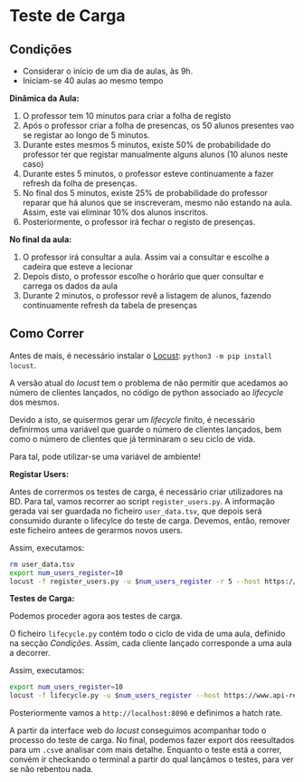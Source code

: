 # Teste de Carga

## Condições

* Considerar o início de um dia de aulas, às 9h.
* Iniciam-se 40 aulas ao mesmo tempo

**Dinâmica da Aula:**

1. O professor tem 10 minutos para criar a folha de registo 
2. Após o professor criar a folha de presencas, os 50 alunos presentes vao se registar ao longo de 5 minutos.
3. Durante estes mesmos 5 minutos, existe 50% de probabilidade do professor ter que registar manualmente alguns alunos (10 alunos neste caso)
4. Durante estes 5 minutos, o professor esteve continuamente a fazer refresh da folha de presenças.
5. No final dos 5 minutos, existe 25% de probabilidade do professor reparar que há alunos que se inscreveram, mesmo não estando na aula. Assim, este vai eliminar 10% dos alunos inscritos.
6. Posteriormente, o professor irá fechar o registo de presenças.

**No final da aula:**

1. O professor irá consultar a aula. Assim vai a consultar e escolhe a cadeira que esteve a lecionar
2. Depois disto, o professor escolhe o horário que quer consultar e carrega os dados da aula
3. Durante 2 minutos, o professor revê a listagem de alunos, fazendo continuamente refresh da tabela de presenças 



## Como Correr

Antes de mais, é necessário instalar o [Locust](https://locust.io/):
`python3 -m pip install locust`.

A versão atual do *locust* tem o problema de não permitir que acedamos ao número de clientes lançados, no código de python associado ao *lifecycle* dos mesmos. 

Devido a isto, se quisermos gerar um *lifecycle* finito, é necessário definirmos uma variável que guarde o número de clientes lançados, bem como o número de clientes que já terminaram o seu ciclo de vida.

Para tal, pode utilizar-se uma variável de ambiente!



**Registar Users:**

Antes de corrermos os testes de carga, é necessário criar utilizadores na BD. Para tal, vamos recorrer ao script `register_users.py`. A informação gerada vai ser guardada no ficheiro `user_data.tsv`, que depois será consumido durante o lifecylce do teste de carga. Devemos, então, remover este ficheiro antees de gerarmos novos users.

Assim, executamos:

```bash
rm user_data.tsv
export num_users_register=10
locust -f register_users.py -u $num_users_register -r 5 --host https://www.api-registo-presencas.aettua.pt --headless
```


**Testes de Carga:**

Podemos proceder agora aos testes de carga.

O ficheiro `lifecycle.py` contém todo o ciclo de vida de uma aula, definido na secção *Condições*. Assim, cada cliente lançado corresponde a uma aula a decorrer.


Assim, executamos:

```bash
export num_users_register=10
locust -f lifecycle.py -u $num_users_register --host https://www.api-registo-presencas.aettua.pt
```

Posteriormente vamos a `http://localhost:8090` e definimos a hatch rate.

A partir da interface web do *locust* conseguimos acompanhar todo o processo do teste de carga. No final, podemos fazer export dos reesultados para um `.csv`e analisar com mais detalhe. Enquanto o teste está a correr, convém ir checkando o terminal a partir do qual lançámos o testes, para ver se não rebentou nada.